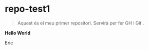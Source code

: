 # repo-test1

> Aquest és el meu primer repositori. Servirà per fer GH i Git .

**Hello World**

Eric
